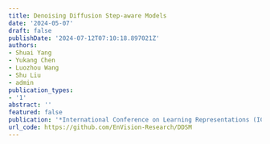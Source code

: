```yaml
---
title: Denoising Diffusion Step-aware Models
date: '2024-05-07'
draft: false
publishDate: '2024-07-12T07:10:18.897021Z'
authors:
- Shuai Yang
- Yukang Chen
- Luozhou Wang
- Shu Liu
- admin
publication_types:
- '1'
abstract: ''
featured: false
publication: '*International Conference on Learning Representations (ICLR)*'
url_code: https://github.com/EnVision-Research/DDSM
---
```


